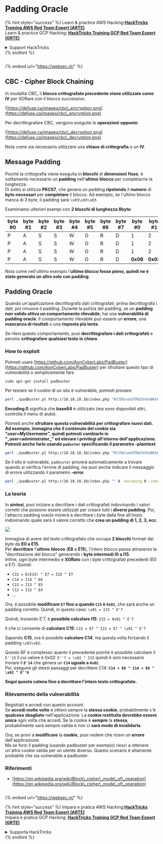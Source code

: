 # Padding Oracle

{% hint style="success" %}
Learn & practice AWS Hacking:<img src="/.gitbook/assets/arte.png" alt="" data-size="line">[**HackTricks Training AWS Red Team Expert (ARTE)**](https://training.hacktricks.xyz/courses/arte)<img src="/.gitbook/assets/arte.png" alt="" data-size="line">\
Learn & practice GCP Hacking: <img src="/.gitbook/assets/grte.png" alt="" data-size="line">[**HackTricks Training GCP Red Team Expert (GRTE)**<img src="/.gitbook/assets/grte.png" alt="" data-size="line">](https://training.hacktricks.xyz/courses/grte)

<details>

<summary>Support HackTricks</summary>

* Check the [**subscription plans**](https://github.com/sponsors/carlospolop)!
* **Join the** 💬 [**Discord group**](https://discord.gg/hRep4RUj7f) or the [**telegram group**](https://t.me/peass) or **follow** us on **Twitter** 🐦 [**@hacktricks\_live**](https://twitter.com/hacktricks\_live)**.**
* **Share hacking tricks by submitting PRs to the** [**HackTricks**](https://github.com/carlospolop/hacktricks) and [**HackTricks Cloud**](https://github.com/carlospolop/hacktricks-cloud) github repos.

</details>
{% endhint %}

<figure><img src="/..https:/pentest.eu/RENDER_WebSec_10fps_21sec_9MB_29042024.gif" alt=""><figcaption></figcaption></figure>

{% embed url="https://websec.nl/" %}

## CBC - Cipher Block Chaining

In modalità CBC, il **blocco crittografato precedente viene utilizzato come IV** per XORare con il blocco successivo:

![https://defuse.ca/images/cbc\_encryption.png](https://defuse.ca/images/cbc\_encryption.png)

Per decrittografare CBC, vengono eseguite le **operazioni** **opposte**:

![https://defuse.ca/images/cbc\_decryption.png](https://defuse.ca/images/cbc\_decryption.png)

Nota come sia necessario utilizzare una **chiave di crittografia** e un **IV**.

## Message Padding

Poiché la crittografia viene eseguita in **blocchi** di **dimensioni** **fisse**, è solitamente necessario un **padding** nell'**ultimo** **blocco** per completarne la lunghezza.\
Di solito si utilizza **PKCS7**, che genera un padding **ripetendo** il **numero** di **byte** **necessari** per **completare** il blocco. Ad esempio, se l'ultimo blocco manca di 3 byte, il padding sarà `\x03\x03\x03`.

Esaminiamo ulteriori esempi con **2 blocchi di lunghezza 8byte**:

| byte #0 | byte #1 | byte #2 | byte #3 | byte #4 | byte #5 | byte #6 | byte #7 | byte #0  | byte #1  | byte #2  | byte #3  | byte #4  | byte #5  | byte #6  | byte #7  |
| ------- | ------- | ------- | ------- | ------- | ------- | ------- | ------- | -------- | -------- | -------- | -------- | -------- | -------- | -------- | -------- |
| P       | A       | S       | S       | W       | O       | R       | D       | 1        | 2        | 3        | 4        | 5        | 6        | **0x02** | **0x02** |
| P       | A       | S       | S       | W       | O       | R       | D       | 1        | 2        | 3        | 4        | 5        | **0x03** | **0x03** | **0x03** |
| P       | A       | S       | S       | W       | O       | R       | D       | 1        | 2        | 3        | **0x05** | **0x05** | **0x05** | **0x05** | **0x05** |
| P       | A       | S       | S       | W       | O       | R       | D       | **0x08** | **0x08** | **0x08** | **0x08** | **0x08** | **0x08** | **0x08** | **0x08** |

Nota come nell'ultimo esempio l'**ultimo blocco fosse pieno, quindi ne è stato generato un altro solo con padding**.

## Padding Oracle

Quando un'applicazione decrittografa dati crittografati, prima decrittografa i dati; poi rimuove il padding. Durante la pulizia del padding, se un **padding non valido attiva un comportamento rilevabile**, hai una **vulnerabilità di padding oracle**. Il comportamento rilevabile può essere un **errore**, una **mancanza di risultati** o una **risposta più lenta**.

Se rilevi questo comportamento, puoi **decrittografare i dati crittografati** e persino **crittografare qualsiasi testo in chiaro**.

### How to exploit

Potresti usare [https://github.com/AonCyberLabs/PadBuster](https://github.com/AonCyberLabs/PadBuster) per sfruttare questo tipo di vulnerabilità o semplicemente fare
```
sudo apt-get install padbuster
```
Per testare se il cookie di un sito è vulnerabile, potresti provare:
```bash
perl ./padBuster.pl http://10.10.10.10/index.php "RVJDQrwUdTRWJUVUeBKkEA==" 8 -encoding 0 -cookies "login=RVJDQrwUdTRWJUVUeBKkEA=="
```
**Encoding 0** significa che **base64** è utilizzato (ma sono disponibili altri, controlla il menu di aiuto).

Potresti anche **sfruttare questa vulnerabilità per crittografare nuovi dati. Ad esempio, immagina che il contenuto del cookie sia "**_**user=MyUsername**_**", quindi potresti cambiarlo in "\_user=administrator\_" ed elevare i privilegi all'interno dell'applicazione. Potresti anche farlo usando `paduster` specificando il parametro -plaintext**:
```bash
perl ./padBuster.pl http://10.10.10.10/index.php "RVJDQrwUdTRWJUVUeBKkEA==" 8 -encoding 0 -cookies "login=RVJDQrwUdTRWJUVUeBKkEA==" -plaintext "user=administrator"
```
Se il sito è vulnerabile, `padbuster` proverà automaticamente a trovare quando si verifica l'errore di padding, ma puoi anche indicare il messaggio di errore utilizzando il parametro **-error**.
```bash
perl ./padBuster.pl http://10.10.10.10/index.php "" 8 -encoding 0 -cookies "hcon=RVJDQrwUdTRWJUVUeBKkEA==" -error "Invalid padding"
```
### La teoria

In **sintesi**, puoi iniziare a decrittare i dati crittografati indovinando i valori corretti che possono essere utilizzati per creare tutti i **diversi padding**. Poi, l'attacco padding oracle inizierà a decrittare i byte dalla fine all'inizio indovinando quale sarà il valore corretto che **crea un padding di 1, 2, 3, ecc**.

![](<../.gitbook/assets/image (561).png>)

Immagina di avere del testo crittografato che occupa **2 blocchi** formati dai byte da **E0 a E15**.\
Per **decrittare** l'**ultimo** **blocco** (**E8** a **E15**), l'intero blocco passa attraverso la "decrittazione del blocco" generando i **byte intermedi I0 a I15**.\
Infine, ogni byte intermedio è **XORato** con i byte crittografati precedenti (E0 a E7). Quindi:

* `C15 = D(E15) ^ E7 = I15 ^ E7`
* `C14 = I14 ^ E6`
* `C13 = I13 ^ E5`
* `C12 = I12 ^ E4`
* ...

Ora, è possibile **modificare `E7` fino a quando `C15` è `0x01`**, che sarà anche un padding corretto. Quindi, in questo caso: `\x01 = I15 ^ E'7`

Quindi, trovando E'7, è **possibile calcolare I15**: `I15 = 0x01 ^ E'7`

Il che ci consente di **calcolare C15**: `C15 = E7 ^ I15 = E7 ^ \x01 ^ E'7`

Sapendo **C15**, ora è possibile **calcolare C14**, ma questa volta forzando il padding `\x02\x02`.

Questo BF è complesso quanto il precedente poiché è possibile calcolare il `E''15` il cui valore è 0x02: `E''7 = \x02 ^ I15` quindi è solo necessario trovare il **`E'14`** che genera un **`C14` uguale a `0x02`**.\
Poi, eseguire gli stessi passaggi per decrittare C14: **`C14 = E6 ^ I14 = E6 ^ \x02 ^ E''6`**

**Segui questa catena fino a decrittare l'intero testo crittografato.**

### Rilevamento della vulnerabilità

Registrati e accedi con questo account.\
Se **accedi molte volte** e ottieni sempre la **stessa cookie**, probabilmente c'è **qualcosa** **sbagliato** nell'applicazione. La **cookie restituita dovrebbe essere unica** ogni volta che accedi. Se la cookie è **sempre** la **stessa**, probabilmente sarà sempre valida e non ci **sarà modo di invalidarla**.

Ora, se provi a **modificare** la **cookie**, puoi vedere che ricevi un **errore** dall'applicazione.\
Ma se forzi il padding (usando padbuster per esempio) riesci a ottenere un'altra cookie valida per un utente diverso. Questo scenario è altamente probabile che sia vulnerabile a padbuster.

### Riferimenti

* [https://en.wikipedia.org/wiki/Block\_cipher\_mode\_of\_operation](https://en.wikipedia.org/wiki/Block\_cipher\_mode\_of\_operation)

<figure><img src="/..https:/pentest.eu/RENDER_WebSec_10fps_21sec_9MB_29042024.gif" alt=""><figcaption></figcaption></figure>

{% embed url="https://websec.nl/" %}

{% hint style="success" %}
Impara e pratica AWS Hacking:<img src="/.gitbook/assets/arte.png" alt="" data-size="line">[**HackTricks Training AWS Red Team Expert (ARTE)**](https://training.hacktricks.xyz/courses/arte)<img src="/.gitbook/assets/arte.png" alt="" data-size="line">\
Impara e pratica GCP Hacking: <img src="/.gitbook/assets/grte.png" alt="" data-size="line">[**HackTricks Training GCP Red Team Expert (GRTE)**<img src="/.gitbook/assets/grte.png" alt="" data-size="line">](https://training.hacktricks.xyz/courses/grte)

<details>

<summary>Supporta HackTricks</summary>

* Controlla i [**piani di abbonamento**](https://github.com/sponsors/carlospolop)!
* **Unisciti al** 💬 [**gruppo Discord**](https://discord.gg/hRep4RUj7f) o al [**gruppo telegram**](https://t.me/peass) o **seguici** su **Twitter** 🐦 [**@hacktricks\_live**](https://twitter.com/hacktricks\_live)**.**
* **Condividi trucchi di hacking inviando PR ai** [**HackTricks**](https://github.com/carlospolop/hacktricks) e [**HackTricks Cloud**](https://github.com/carlospolop/hacktricks-cloud) repos di github.

</details>
{% endhint %}
